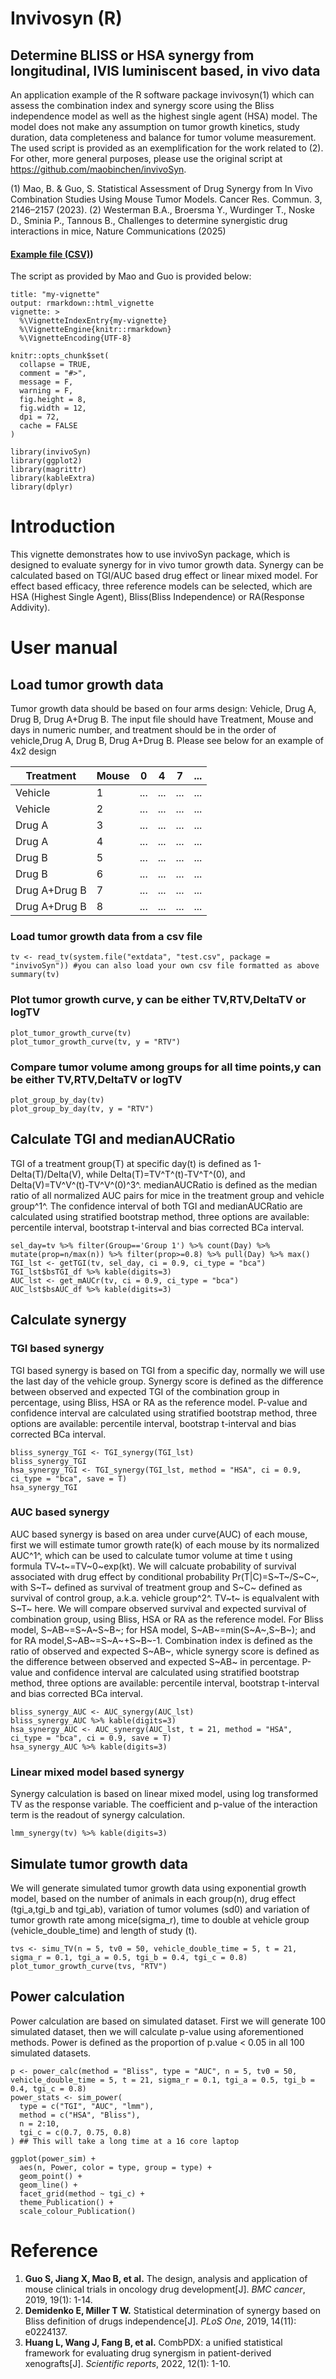 # Invivosyn (R)
## Determine BLISS or HSA synergy from longitudinal, IVIS luminiscent based, in vivo data 

An application example of the R software package invivosyn(1) which can assess the combination index and synergy score using the Bliss independence model as well as the highest single agent (HSA) model. The model does not make any assumption on tumor growth kinetics, study duration, data completeness and balance for tumor volume measurement. The used script is provided as an exemplification for the work related to (2). For other, more general purposes, please use the original script at https://github.com/maobinchen/invivoSyn. 

(1) Mao, B. & Guo, S. Statistical Assessment of Drug Synergy from In Vivo Combination Studies Using  Mouse Tumor Models. Cancer Res. Commun. 3, 2146–2157 (2023).
(2) Westerman B.A., Broersma Y., Wurdinger T., Noske D., Sminia P., Tannous B., Challenges to determine synergistic drug interactions in mice, Nature Communications (2025)

#### [Example file (CSV)](https://github.com/bartwesterman/Invivosyn/blob/main/syndata1.csv))
The script as provided by Mao and Guo is provided below:
~~~
title: "my-vignette"
output: rmarkdown::html_vignette
vignette: >
  %\VignetteIndexEntry{my-vignette}
  %\VignetteEngine{knitr::rmarkdown}
  %\VignetteEncoding{UTF-8}
~~~

~~~{r, include = FALSE}
knitr::opts_chunk$set(
  collapse = TRUE,
  comment = "#>",
  message = F,
  warning = F,
  fig.height = 8,
  fig.width = 12,
  dpi = 72,
  cache = FALSE
)
~~~

~~~{r setup}
library(invivoSyn)
library(ggplot2)
library(magrittr)
library(kableExtra)
library(dplyr)
~~~

# Introduction

This vignette demonstrates how to use invivoSyn package, which is designed to evaluate synergy for in vivo tumor growth data. Synergy can be calculated based on TGI/AUC based drug effect or linear mixed model. For effect based efficacy, three reference models can be selected, which are HSA (Highest Single Agent), Bliss(Bliss Independence) or RA(Response Addivity).

# User manual

## Load tumor growth data

Tumor growth data should be based on four arms design: Vehicle, Drug A, Drug B, Drug A+Drug B. The input file should have Treatment, Mouse and days in numeric number, and treatment should be in the order of vehicle,Drug A, Drug B, Drug A+Drug B. Please see below for an example of 4x2 design

| Treatment     | Mouse | 0   | 4   | 7   | ... |
|---------------|-------|-----|-----|-----|-----|
| Vehicle       | 1     | ... | ... | ... | ... |
| Vehicle       | 2     | ... | ... | ... | ... |
| Drug A        | 3     | ... | ... | ... | ... |
| Drug A        | 4     | ... | ... | ... | ... |
| Drug B        | 5     | ... | ... | ... | ... |
| Drug B        | 6     | ... | ... | ... | ... |
| Drug A+Drug B | 7     | ... | ... | ... | ... |
| Drug A+Drug B | 8     | ... | ... | ... | ... |

### Load tumor growth data from a csv file
~~~{r, load_data}
tv <- read_tv(system.file("extdata", "test.csv", package = "invivoSyn")) #you can also load your own csv file formatted as above
summary(tv)
~~~

### Plot tumor growth curve, y can be either TV,RTV,DeltaTV or logTV
~~~{r}
plot_tumor_growth_curve(tv)
plot_tumor_growth_curve(tv, y = "RTV")
~~~

### Compare tumor volume among groups for all time points,y can be either TV,RTV,DeltaTV or logTV
~~~{r, fig.width=16,fig.height=12}
plot_group_by_day(tv)
plot_group_by_day(tv, y = "RTV")
~~~

## Calculate TGI and medianAUCRatio

TGI of a treatment group(T) at specific day(t) is defined as 1-Delta(T)/Delta(V), while Delta(T)=TV^T^(t)-TV^T^(0), and Delta(V)=TV^V^(t)-TV^V^(0)^3^. medianAUCRatio is defined as the median ratio of all normalized AUC pairs for mice in the treatment group and vehicle group^1^. The confidence interval of both TGI and medianAUCRatio are calculated using stratified bootstrap method, three options are available: percentile interval, bootstrap t-interval and bias corrected BCa interval.
~~~{r, efficacy}
sel_day=tv %>% filter(Group=='Group 1') %>% count(Day) %>% mutate(prop=n/max(n)) %>% filter(prop>=0.8) %>% pull(Day) %>% max()
TGI_lst <- getTGI(tv, sel_day, ci = 0.9, ci_type = "bca")
TGI_lst$bsTGI_df %>% kable(digits=3)
AUC_lst <- get_mAUCr(tv, ci = 0.9, ci_type = "bca")
AUC_lst$bsAUC_df %>% kable(digits=3)
~~~

## Calculate synergy 

### TGI based synergy
TGI based synergy is based on TGI from a specific day, normally we will use the last day of the vehicle group. Synergy score is defined as the difference between observed and expected TGI  of the combination group in percentage, using Bliss, HSA or RA as the reference model. P-value and confidence interval are calculated using stratified bootstrap method, three options are available: percentile interval, bootstrap t-interval and bias corrected BCa interval. 
~~~{r, fig.width=16}
bliss_synergy_TGI <- TGI_synergy(TGI_lst)
bliss_synergy_TGI
hsa_synergy_TGI <- TGI_synergy(TGI_lst, method = "HSA", ci = 0.9, ci_type = "bca", save = T)
hsa_synergy_TGI
~~~

### AUC based synergy
AUC based synergy is based on area under curve(AUC) of each mouse, first we will estimate tumor growth rate(k) of each mouse by its normalized AUC^1^, which can be used to calculate tumor volume at time t using formula TV~t~=TV~0~exp(kt). We will calcuate probability of survival associated with drug effect by conditional probability Pr(T|C)=S~T~/S~C~, with S~T~ defined as survival of treatment group and S~C~ defined as survival of control group, a.k.a. vehicle group^2^. TV~t~ is equalvalent with S~T~ here. We will compare observed survival and expected survival of combination group, using Bliss, HSA or RA as the reference model. For Bliss model, S~AB~=S~A~S~B~; for HSA model, S~AB~=min(S~A~,S~B~); and for RA model,S~AB~=S~A~+S~B~-1. Combination index is defined as the ratio of observed and expected S~AB~, whicle synergy score is defined as the difference between observed and expected S~AB~ in percentage. P-value and confidence interval are calculated using stratified bootstrap method, three options are available: percentile interval, bootstrap t-interval and bias corrected BCa interval. 
~~~{r,fig.width=16}
bliss_synergy_AUC <- AUC_synergy(AUC_lst)
bliss_synergy_AUC %>% kable(digits=3)
hsa_synergy_AUC <- AUC_synergy(AUC_lst, t = 21, method = "HSA", ci_type = "bca", ci = 0.9, save = T)
hsa_synergy_AUC %>% kable(digits=3)
~~~

### Linear mixed model based synergy
Synergy calculation is based on linear mixed model, using log transformed TV as the response variable. The coefficient and p-value of the interaction term is the readout of synergy calculation.
~~~{r}
lmm_synergy(tv) %>% kable(digits=3)
~~~

## Simulate tumor growth data
We will generate simulated tumor growth data using exponential growth model, based on the number of animals in each group(n), drug effect (tgi_a,tgi_b and tgi_ab), variation of tumor volumes (sd0) and variation of tumor growth rate among mice(sigma_r), time to double at vehicle group (vehicle_double_time) and length of study (t).
~~~{r,simu}
tvs <- simu_TV(n = 5, tv0 = 50, vehicle_double_time = 5, t = 21, sigma_r = 0.1, tgi_a = 0.5, tgi_b = 0.4, tgi_c = 0.8)
plot_tumor_growth_curve(tvs, "RTV")
~~~

## Power calculation
Power calculation are based on simulated dataset. First we will generate 100 simulated dataset, then we will calculate p-value using aforementioned methods. Power is defined as the proportion of p.value < 0.05 in all 100 simulated datasets.
~~~{r eval=FALSE}
p <- power_calc(method = "Bliss", type = "AUC", n = 5, tv0 = 50, vehicle_double_time = 5, t = 21, sigma_r = 0.1, tgi_a = 0.5, tgi_b = 0.4, tgi_c = 0.8)
power_stats <- sim_power(
  type = c("TGI", "AUC", "lmm"),
  method = c("HSA", "Bliss"),
  n = 2:10,
  tgi_c = c(0.7, 0.75, 0.8)
) ## This will take a long time at a 16 core laptop
~~~

~~~{r}
ggplot(power_sim) +
  aes(n, Power, color = type, group = type) +
  geom_point() +
  geom_line() +
  facet_grid(method ~ tgi_c) +
  theme_Publication() +
  scale_colour_Publication()
~~~

# Reference
1. **Guo S, Jiang X, Mao B, et al.** The design, analysis and application of mouse clinical trials in oncology drug development[J]. *BMC cancer*, 2019, 19(1): 1-14.
2. **Demidenko E, Miller T W.** Statistical determination of synergy based on Bliss definition of drugs independence[J]. *PLoS One*, 2019, 14(11): e0224137.
3. **Huang L, Wang J, Fang B, et al.** CombPDX: a unified statistical framework for evaluating drug synergism in patient-derived xenografts[J]. *Scientific reports*, 2022, 12(1): 1-10.
